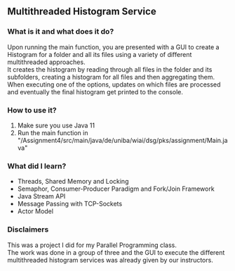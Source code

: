## Multithreaded Histogram Service

### What is it and what does it do?
Upon running the main function, you are presented with a GUI to create a Histogram for a folder and all its files using a variety of different multithreaded approaches.  
It creates the histogram by reading through all files in the folder and its subfolders, creating a histogram for all files and then aggregating them.  
When executing one of the options, updates on which files are processed and eventually the final histogram get printed to the console.

### How to use it?
1. Make sure you use Java 11
2. Run the main function in "/Assignment4/src/main/java/de/uniba/wiai/dsg/pks/assignment/Main.java"

### What did I learn?
* Threads, Shared Memory and Locking
* Semaphor, Consumer-Producer Paradigm and Fork/Join Framework
* Java Stream API
* Message Passing with TCP-Sockets
* Actor Model

### Disclaimers
This was a project I did for my Parallel Programming class.  
The work was done in a group of three and the GUI to execute the different multithreaded histogram services was already given by our instructors.
